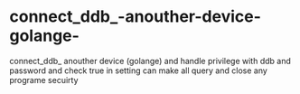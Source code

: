 # connect_ddb_-anouther-device-golange-
connect_ddb_ anouther device (golange)
and handle privilege with ddb and password  and check true in setting  can make all query and close any programe secuirty
